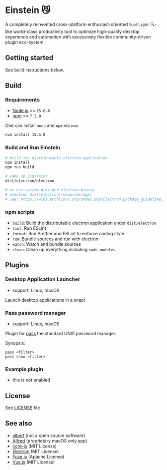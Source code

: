 # Einstein :smirk_cat:

A completely reinvented cross-platform enthusiast-oriented `Spotlight` :mag:-like world-class productivity tool to optimize high-quality desktop experience and automation with excessively flexible community-driven plugin eco-system.

## Getting started

See build instructions below.

## Build

### Requirements

- [Node.js](https://nodejs.org/) >= `15.6.0`
- [npm](https://www.npmjs.com/) >= `7.5.0`

One can install `node` and `npm` via `nvm`.

```bash
nvm install 15.6.0
```

### Build and Run Einstein

```bash
# build the distributable electron application
npm install
npm run build

# wake up Einstein!
dist/electron/electron

# or use system provided electron binary
# electron dist/electron/resources/app/
# See: https://wiki.archlinux.org/index.php/Electron_package_guidelines
```

### npm scripts

- `build`: Build the distributable electron application under `dist/electron`
- `lint`: Run ESLint
- `format`: Run Prettier and ESLint to enforce coding style
- `run`: Bundle sources and run with electron
- `watch`: Watch and bundle sources
- `clean`: Clean up everything including `node_modules`

## Plugins

### Desktop Application Launcher

- support: Linux, macOS

Launch desktop applications in a snap!

### Pass password manager

- support: Linux, macOS

Plugin for [pass](https://www.passwordstore.org/) the standard UNIX password manager.

Synopsis:

```text
pass <filter>
pass show <filter>
```

### Example plugin

- this is not enabled

## License

See [LICENSE](/LICENSE) file

## See also

- [albert](https://github.com/albertlauncher/albert) (not a open source software)
- [Alfred](https://www.alfredapp.com/) (proprietary macOS only app)
- [core-js](https://github.com/zloirock/core-js) (MIT License)
- [Electron](https://www.electronjs.org/) (MIT License)
- [Fuse.js](https://fusejs.io/) (Apache License)
- [Vue.js](https://vuejs.org/) (MIT License)
